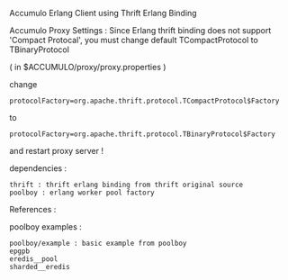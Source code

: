Accumulo Erlang Client using Thrift Erlang Binding

Accumulo Proxy Settings :
Since Erlang thrift binding does not support 'Compact Protocal', you must change default TCompactProtocol to TBinaryProtocol

( in $ACCUMULO/proxy/proxy.properties )

change

    protocolFactory=org.apache.thrift.protocol.TCompactProtocol$Factory
to

    protocolFactory=org.apache.thrift.protocol.TBinaryProtocol$Factory

and restart proxy server !

dependencies :

	thrift : thrift erlang binding from thrift original source
	poolboy : erlang worker pool factory

References :

poolboy examples :

	poolboy/example : basic example from poolboy
	epgpb 
	eredis__pool
	sharded__eredis


